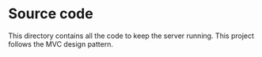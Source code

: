 # Source code

This directory contains all the code to keep the server running.
This project follows the MVC design pattern.
